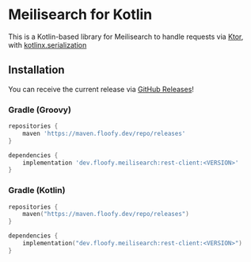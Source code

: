 # Meilisearch for Kotlin
This is a Kotlin-based library for Meilisearch to handle requests via [Ktor](https://ktor.io), with [kotlinx.serialization](https://github.com/Kotlin/kotlinx.serialization)

## Installation
You can receive the current release via [GitHub Releases](https://github.com/auguwu/meilisearch-kt/releases)!

### Gradle (Groovy)
```groovy
repositories {
    maven 'https://maven.floofy.dev/repo/releases'
}

dependencies {
    implementation 'dev.floofy.meilisearch:rest-client:<VERSION>'
}
```

### Gradle (Kotlin)
```kotlin
repositories {
    maven("https://maven.floofy.dev/repo/releases")
}

dependencies {
    implementation("dev.floofy.meilisearch:rest-client:<VERSION>")
}
```
